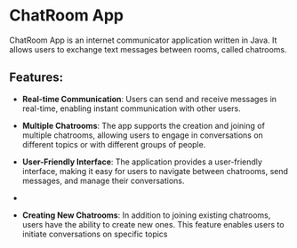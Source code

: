 # ChatRoom App
ChatRoom App is an internet communicator application written in Java. It allows users to exchange text messages between rooms, called chatrooms.

## Features:

- **Real-time Communication**: Users can send and receive messages in real-time, enabling instant communication with other users.
  
- **Multiple Chatrooms**: The app supports the creation and joining of multiple chatrooms, allowing users to engage in conversations on different topics or with different groups of people.

- **User-Friendly Interface**: The application provides a user-friendly interface, making it easy for users to navigate between chatrooms, send messages, and manage their conversations.
- 
-  **Creating New Chatrooms**: In addition to joining existing chatrooms, users have the ability to create new ones. This feature enables users to initiate conversations on specific topics

